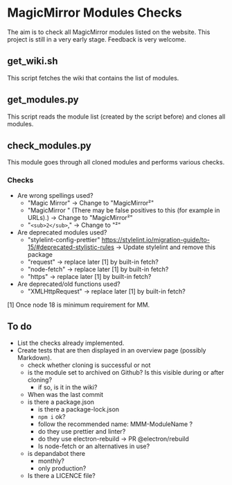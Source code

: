# MagicMirror Modules Checks

The aim is to check all MagicMirror modules listed on the website. This project is still in a very early stage. Feedback is very welcome.

## get_wiki.sh

This script fetches the wiki that contains the list of modules.

## get_modules.py

This script reads the module list (created by the script before) and clones all modules.

## check_modules.py

This module goes through all cloned modules and performs various checks.

### Checks

- Are wrong spellings used?
  - "Magic Mirror" -> Change to "MagicMirror²"
  - "MagicMirror " (There may be false positives to this (for example in URLs).) -> Change to "MagicMirror²"
  - "`<sub>2</sub>`," -> Change to "²"
- Are deprecated modules used?
  - "stylelint-config-prettier" <https://stylelint.io/migration-guide/to-15/#deprecated-stylistic-rules> -> Update stylelint and remove this package
  - "request" -> replace later [1] by built-in fetch?
  - "node-fetch" -> replace later [1] by built-in fetch?
  - "https" -> replace later [1] by built-in fetch?
- Are deprecated/old functions used?
  - "XMLHttpRequest" -> replace later [1] by built-in fetch?

[1] Once node 18 is minimum requirement for MM.

## To do

- List the checks already implemented.
- Create tests that are then displayed in an overview page (possibly Markdown).
  - check whether cloning is successful or not
  - is the module set to archived on Github? Is this visible during or after cloning?
    - if so, is it in the wiki?
  - When was the last commit
  - is there a package.json
    - is there a package-lock.json
    - `npm i` ok?
    - follow the recommended name: MMM-ModuleName ?
    - do they use prettier and linter?
    - do they use electron-rebuild -> PR @electron/rebuild
    - Is node-fetch or an alternatives in use?
  - is depandabot there
    - monthly?
    - only production?
  - Is there a LICENCE file?

